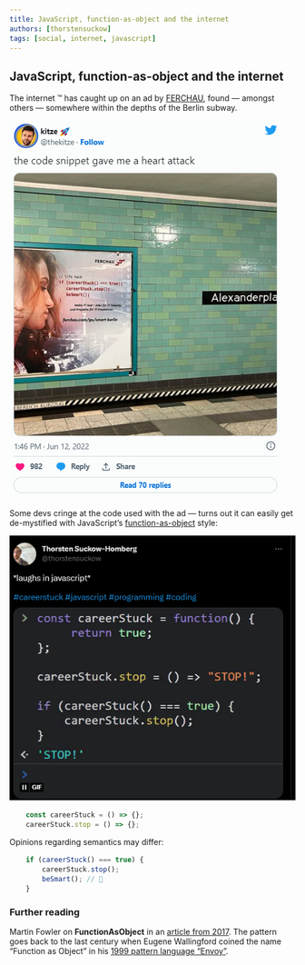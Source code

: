 ```yaml
---
title: JavaScript, function-as-object and the internet
authors: [thorstensuckow]
tags: [social, internet, javascript]
---
```


## JavaScript, function-as-object and the internet

The internet ™️ has caught up on an ad by [FERCHAU](https://www.linkedin.com/company/ferchau/), found — amongst others — somewhere within the depths of the Berlin subway.

[![](./img/kitze-twitter.png)](https://twitter.com/thekitze/status/1535951647477846016)


Some devs cringe at the code used with the ad — turns out it can easily get de-mystified with JavaScript’s [function-as-object](http://www.cs.uni.edu/~wallingf/patterns/envoy.pdf) style:

[![](./img/twitter-thorstensuckow.png)](https://twitter.com/thorstensuckow/status/1536479447234248708)

```javascript
    const careerStuck = () => {};
    careerStuck.stop = () => {};
```

Opinions regarding semantics may differ:


```javascript
    if (careerStuck() === true) {
        careerStuck.stop();
        beSmart(); // 👀
    }
```

### Further reading

Martin Fowler on **FunctionAsObject** in an [article from 2017](https://martinfowler.com/bliki/FunctionAsObject.html). The pattern goes back to the last century when Eugene Wallingford coined the name “Function as Object” in his [1999 pattern language “Envoy”](http://www.cs.uni.edu/~wallingf/patterns/envoy.pdf).
